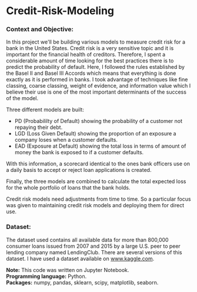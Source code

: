 # Credit-Risk-Modeling

### **Context and Objective:**  
In this project we'll be building various models to measure credit risk for a bank in the United States. Credit risk is a very sensitive topic and it is important for the financial health of creditors. Therefore, I spent a considerable amount of time looking for the best practices there is to predict the probability of default. Here, I followed the rules established by the Basel II and Basel III Accords which means that everything is done exactly as it is performed in banks. I took advantage of techniques like fine classing, coarse classing, weight of evidence, and information value which I believe their use is one of the most important determinants of the success of the model. 

Three different models are built:   
- PD (Probabililty of Default) showing the probability of a customer not repaying their debt.  
- LGD (Loss Given Default) showing the proportion of an exposure a company loses when a customer defaults.
- EAD (Exposure at Default) showing the total loss in terms of amount of money the bank is exposed to if a customer defaults.  

With this information, a scorecard identical to the ones bank officers use on a daily basis to accept or reject loan applications is created.

Finally, the three models are combined to calculate the total expected loss for the whole portfolio of loans that the bank holds. 

Credit risk models need adjustments from time to time. So a particular focus was given to maintaining credit risk models and deploying them for direct use. 

### **Dataset:**  
The dataset used contains all available data for more than 800,000 consumer loans issued from 2007 and 2015 by a large U.S. peer to peer lending company named LendingClub. There are several versions of this dataset. I have used a dataset available on www.kaggle.com. 

**Note:** This code was written on Jupyter Notebook.  
**Programming language:** Python.  
**Packages:** numpy, pandas, sklearn, scipy, matplotlib, seaborn.
